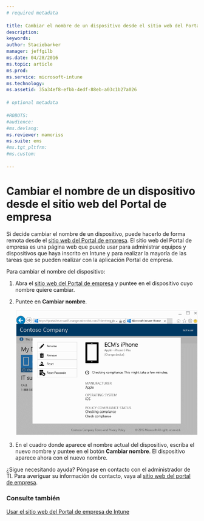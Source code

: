 ```yaml
---
# required metadata

title: Cambiar el nombre de un dispositivo desde el sitio web del Portal de empresa | Microsoft Intune
description:
keywords:
author: Staciebarker
manager: jeffgilb
ms.date: 04/28/2016
ms.topic: article
ms.prod:
ms.service: microsoft-intune
ms.technology:
ms.assetid: 35a34ef8-efbb-4edf-88eb-a03c1b27a026

# optional metadata

#ROBOTS:
#audience:
#ms.devlang:
ms.reviewer: mamoriss
ms.suite: ems
#ms.tgt_pltfrm:
#ms.custom:

---
```



# Cambiar el nombre de un dispositivo desde el sitio web del Portal de empresa

Si decide cambiar el nombre de un dispositivo, puede hacerlo de forma remota desde el [sitio web del Portal de empresa](http://portal.manage.microsoft.com). El sitio web del Portal de empresa es una página web que puede usar para administrar equipos y dispositivos que haya inscrito en Intune y para realizar la mayoría de las tareas que se pueden realizar con la aplicación Portal de empresa.

Para cambiar el nombre del dispositivo:

1.  Abra el [sitio web del Portal de empresa](http://portal.manage.microsoft.com) y puntee en el dispositivo cuyo nombre quiere cambiar.

2.  Puntee en **Cambiar nombre**.

    ![cambiar nombre-dispositivo](./media/iwp-1-tap-reset-passcode.png)

3.  En el cuadro donde aparece el nombre actual del dispositivo, escriba el nuevo nombre y puntee en el botón **Cambiar nombre**. El dispositivo aparece ahora con el nuevo nombre.

¿Sigue necesitando ayuda? Póngase en contacto con el administrador de TI. Para averiguar su información de contacto, vaya al [sitio web del portal de empresa](http://portal.manage.microsoft.com).

### Consulte también
[Usar el sitio web del Portal de empresa de Intune](using-the-intune-company-portal-website.md)

<!--HONumber=Jun16_HO2-->


